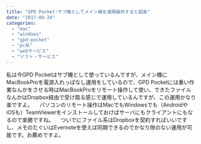 ```yaml
---
title: "GPD Pocket:サブ機としてメイン機を遠隔操作すると超楽"
date: "2017-09-24"
categories: 
  - "mac"
  - "windows"
  - "gpd-pocket"
  - "pc系"
  - "webサービス"
  - "ソフト・サービス"
---
```


私は今GPD Pocketはサブ機として使っているんですが、メイン機にMacBookProを電源入れっぱなし運用をしているので、GPD Pocketには重い作業なんかをさせる時はMacBookProをリモート操作して使い、できたファイルなんかはDropbox経由で受け取る感じで運用しているんですが、この運用かなり楽ですよ。 　パソコンのリモート操作はMacでもWindowsでも（AndroidやiOSも）TeamViewerをインストールしておけばサーバにもクライアントにもなるので楽勝ですね。 　ついでにファイル系はDropboxを契約すればいいですし、メモのたぐいはEvernoteを使えば同期できるのでかなり隙のない運用が可能です。お薦めですよ。
